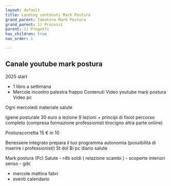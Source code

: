 ```yaml
---
layout: default
title: Landing contenuti Mark Postura
grand_parent: Ideatore Mark Postura 
grand_parent: 1) Processi
parent: 1) Progetti
has_children: true
nav_order: 1

---
```



## Canale youtube mark postura

2025 start

- 1 libro a settimana
- Mercole incontro palestra  frappo
Contenuti Video youtube mark postura
Video pc

Ogni mercoledí materiale salute 

Igiene posturale 30 euro a lezione 9 lezioni + principi di fisiot percorso completo (compresa formazione professionisti tirocigno altra parte online) 

Posturacorretta 15 € in 10 

Benessere integrato prepara il tuo programma autonomia (possibilità di inserire i professionisti)
St dol Bi pc diario salute


Mark postura 
(Pc) Salute - r4b soldi ( relazione scambi ) - scoperte interiori senso - gdc

+ mercole mattina fabri
+ eventi calendario 



